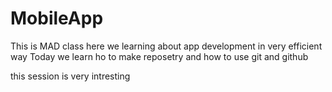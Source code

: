 # MobileApp
This is MAD class here we learning about app development in very efficient way
Today we learn ho to make reposetry and how to use git and github

this session is very intresting
